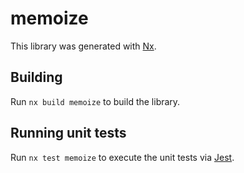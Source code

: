 # memoize

This library was generated with [Nx](https://nx.dev).

## Building

Run `nx build memoize` to build the library.

## Running unit tests

Run `nx test memoize` to execute the unit tests via [Jest](https://jestjs.io).
